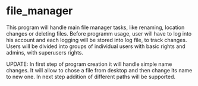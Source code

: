 # file_manager
This program will handle main file manager tasks, like renaming, location changes or deleting files.
Before programm usage, user will have to log into his account and each logging will be stored into log file, to track changes. 
Users will be divided into groups of individual users with basic rights and admins, with superusers rights.


UPDATE:
In first step of program creation it will handle simple name changes. It will allow to chose a file from desktop and then change its name to new one. 
In next step addition of different paths will be supported. 
